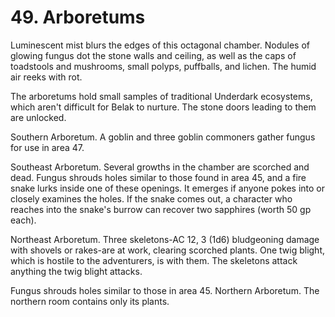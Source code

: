 # 49. Arboretums

Luminescent mist blurs the edges of this octagonal chamber. Nodules of glowing fungus dot the stone walls and ceiling, as well as the caps of toadstools and mushrooms, small polyps, puffballs, and lichen. The humid air reeks with rot.

The arboretums hold small samples of traditional Underdark ecosystems, which aren't difficult for Belak to nurture. The stone doors leading to them are unlocked.

Southern Arboretum. A goblin and three goblin commoners gather fungus for use in area 47.

Southeast Arboretum. Several growths in the chamber are scorched and dead. Fungus shrouds holes similar to those found in area 45, and a fire snake lurks inside one of these openings. It emerges if anyone pokes into or closely examines the holes. If the snake comes out, a character who reaches into the snake's burrow can recover two sapphires (worth 50 gp each).

Northeast Arboretum. Three skeletons-AC 12, 3 (1d6) bludgeoning damage with shovels or rakes-are at work, clearing scorched plants. One twig blight, which is hostile to the adventurers, is with them. The skeletons attack anything the twig blight attacks.

Fungus shrouds holes similar to those in area 45.
Northern Arboretum. The northern room contains only its plants.